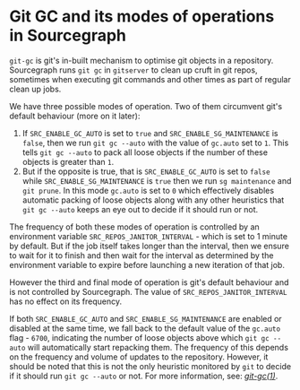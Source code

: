 # Git GC and its modes of operations in Sourcegraph

`git-gc` is git's in-built mechanism to optimise git objects in a repository. Sourcegraph runs `git gc` in `gitserver` to clean up cruft in git repos, sometimes when executing git commands and other times as part of regular clean up jobs.

We have three possible modes of operation. Two of them circumvent git's default behaviour (more on it later):

1. If `SRC_ENABLE_GC_AUTO` is set to `true` and `SRC_ENABLE_SG_MAINTENANCE` is `false`, then we run `git gc --auto` with the value of `gc.auto` set to `1`. This tells `git gc --auto` to pack all loose objects if the number of these objects is greater than `1`.
2. But if the opposite is true, that is `SRC_ENABLE_GC_AUTO` is set to `false` while `SRC_ENABLE_SG_MAINTENANCE` is `true` then we run `sg maintenance` and `git prune`. In this mode `gc.auto` is set to `0` which effectively disables automatic packing of loose objects along with any other heuristics that `git gc --auto` keeps an eye out to decide if it should run or not.

The frequency of both these modes of operation is controlled by an environment variable `SRC_REPOS_JANITOR_INTERVAL` - which is set to 1 minute by default. But if the job itself takes longer than the interval, then we ensure to wait for it to finish and then wait for the interval as determined by the environment variable to expire before launching a new iteration of that job.

However the third and final mode of operation is git's default behaviour and is not controlled by Sourcegraph. The value of `SRC_REPOS_JANITOR_INTERVAL` has no effect on its frequency.

If both `SRC_ENABLE_GC_AUTO` and `SRC_ENABLE_SG_MAINTENANCE` are enabled or disabled at the same time, we fall back to the default value of the `gc.auto` flag - `6700`, indicating the number of loose objects above which `git gc --auto` will automatically start repacking them. The frequency of this depends on the frequency and volume of updates to the repository. However, it should be noted that this is not the only heuristic monitored by `git` to decide if it should run `git gc --auto` or not. For more information, see: _[git-gc(1)](https://www.man7.org/linux/man-pages/man1/git-gc.1.html)_.
